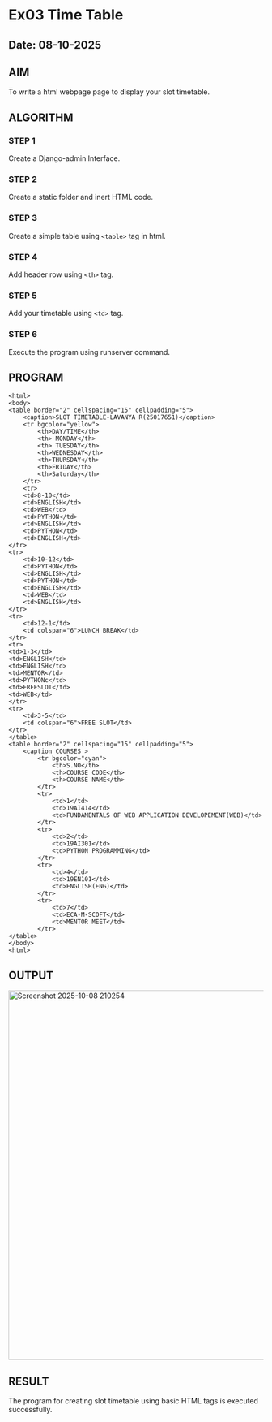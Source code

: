 # Ex03 Time Table
## Date: 08-10-2025

## AIM
To write a html webpage page to display your slot timetable.

## ALGORITHM
### STEP 1
Create a Django-admin Interface.

### STEP 2
Create a static folder and inert HTML code.

### STEP 3
Create a simple table using ```<table>``` tag in html.

### STEP 4
Add header row using ```<th>``` tag.

### STEP 5
Add your timetable using ```<td>``` tag.

### STEP 6
Execute the program using runserver command.

## PROGRAM

```
<html>
<body>
<table border="2" cellspacing="15" cellpadding="5">
    <caption>SLOT TIMETABLE-LAVANYA R(25017651)</caption>
    <tr bgcolor="yellow">
        <th>DAY/TIME</th>
        <th> MONDAY</th>
        <th> TUESDAY</th>
        <th>WEDNESDAY</th>
        <th>THURSDAY</th>
        <th>FRIDAY</th>
        <th>Saturday</th>
    </tr>
    <tr>
    <td>8-10</td>
    <td>ENGLISH</td>
    <td>WEB</td>
    <td>PYTHON</td>
    <td>ENGLISH</td>
    <td>PYTHON</td> 
    <td>ENGLISH</td>
</tr>
<tr>
    <td>10-12</td>
    <td>PYTHON</td>
    <td>ENGLISH</td>
    <td>PYTHON</td>
    <td>ENGLISH</td>
    <td>WEB</td>
    <td>ENGLISH</td>
</tr>
<tr>
    <td>12-1</td>
    <td colspan="6">LUNCH BREAK</td>
</tr>
<tr>
<td>1-3</td>
<td>ENGLISH</td>
<td>ENGLISH</td>
<td>MENTOR</td>
<td>PYTHONc</td>
<td>FREESLOT</td>
<td>WEB</td>
</tr>
<tr>
    <td>3-5</td>
    <td colspan="6">FREE SLOT</td>
</tr>
</table>
<table border="2" cellspacing="15" cellpadding="5">
    <caption COURSES >
        <tr bgcolor="cyan">
            <th>S.NO</th>
            <th>COURSE CODE</th>
            <th>COURSE NAME</th>
        </tr>
        <tr>
            <td>1</td>
            <td>19AI414</td>
            <td>FUNDAMENTALS OF WEB APPLICATION DEVELOPEMENT(WEB)</td>
        </tr>
        <tr>
            <td>2</td>
            <td>19AI301</td>
            <td>PYTHON PROGRAMMING</td>
        </tr>
        <tr>
            <td>4</td>
            <td>19EN101</td>
            <td>ENGLISH(ENG)</td>
        </tr>
        <tr>
            <td>7</td>
            <td>ECA-M-SCOFT</td>
            <td>MENTOR MEET</td>
        </tr>
</table>
</body>
<html>
```
## OUTPUT
<img width="1046" height="728" alt="Screenshot 2025-10-08 210254" src="https://github.com/user-attachments/assets/e92696f7-fcb6-40b5-b4df-1d3555d6403c" />


## RESULT
The program for creating slot timetable using basic HTML tags is executed successfully.
